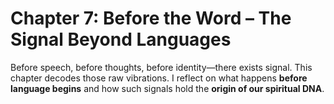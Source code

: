 # Chapter 7: Before the Word – The Signal Beyond Languages

Before speech, before thoughts, before identity—there exists signal. This chapter decodes those raw vibrations. I reflect on what happens **before language begins** and how such signals hold the **origin of our spiritual DNA**.

